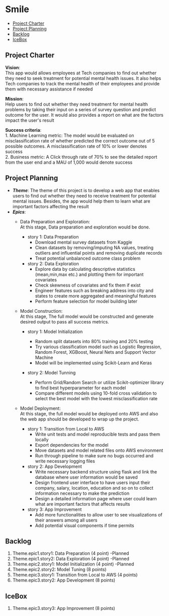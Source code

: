# Smile

<!-- toc -->

- [Project Charter](#project-charter)
- [Project Planning](#project-planning)
-  [Backlog](#backlog)
- [IceBox](#IceBox)

<!-- tocstop -->

## Project Charter 

**Vision**:  
This app would allows employees at Tech companies to find out whether they need to seek treatment for potential mental health issues. It also helps Tech companies to track the mental health of their employees and provide them with necessary assistance if needed

**Mission**:  
Help users to find out whether they need treatment for mental health problems by taking their input on a series of survey question and predict outcome for the user. It would also provides a report on what are the factors impact the user's result

**Success criteria**:  
	1. Machine Learning metric: The model would be evaluated on misclassification rate of whether predicted the correct outcome out of 5 possible outcomes. A misclassification rate of 10% or lower denotes success  
	2. Business metric: A Click through rate of 70% to see the detailed report from the user end and a MAU of 1,000 would denote success
 ## Project Planning
 
 - ***Theme***: The theme of this project is to develop a web app that enables users to find out whether they need to receive treatment for potential mental issues. Besides, the app would help them to learn what are important factors affecting the result
 - ***Epics***:
	 - Data Preparation and Exploration:   
	 At this stage, Data preparation and exploration would be done.
		 - story 1: Data Preparation 
			 - Download mental survey datasets from Kaggle
			 - Clean datasets by removing/imputing NA values, treating outliers and influential points and removing duplicate records
			 - Treat potential unbalanced outcome class problem
		 - story 2: Data Exploration 
			 - Explore data by calculating descriptive statistics (mean,min,max etc.) and plotting them for important covariates  
			 - Check skewness of covariates and fix them if exist
			 - Engineer features such as breaking address into city and states to create more aggregated and meaningful features
			 - Perform feature selection for model building later
			 
	 - Model Construction:  
	 At this stage, The full model would be constructed and generate desired output to pass all success metrics.
		 - story 1: Model Initialization 
			 - Random split datasets into 80% training and 20% testing
			 - Try various classification model such as Logistic Regression, Random Forest, XGBoost, Neural Nets and Support Vector Machine 
			 - Model will be implemented using Scikit-Learn and Keras
			 
		 - story 2: Model Tunning
			 - Perform Grid/Random Search or utilize Scikit-optimizer library to find best hyperparameter for each model
			 - Compare different models using 10-fold cross validation to select the best model with the lowest misclassification rate
		
	 - Model  Deployment:  
	 At this stage, the full model would be deployed onto AWS and also the web app should be developed to wrap up the project.
		 - story 1: Transition from Local to AWS 
			 - Write unit tests and model reproducible tests and pass them locally 
			 - Export dependencies for the model 
			 - Move datasets and model related files onto AWS environment 
			 - Run through pipeline to make sure no bugs occurred and write necessary logging files 
		 - story 2: App Development 
			 - Write necessary backend structure using flask and link the database where user information would be saved 
			 - Design frontend user interface to have users input their company, salary, location, education and so on to collect information necessary to make the prediction
			 - Design a detailed information page where user could learn what are important factors that affects results
		 - story 3: App Improvement
			 - Add more functionalities to allow user to see visualizations of their answers among all users
			 - Add potential visual components if time permits
		 
 ## Backlog
 1. Theme.epic1.story1: Data Preparation (4 point) -Planned
 2. Theme.epic1.story2: Data Exploration (4 point)  -Planned
 3. Theme.epic2.story1: Model Initialization (4 point) -Planned
 4. Theme.epic2.story2: Model Tuning (8 points)
 5. Theme.epic3.story1: Transition from Local to AWS (4 points)
 6. Theme.epic3.story2: App Development (8 points)

## IceBox
1. Theme.epic3.story3: App Improvement (8 points)
<!--stackedit_data:
eyJoaXN0b3J5IjpbLTk3MDAyNTI1Nl19
-->